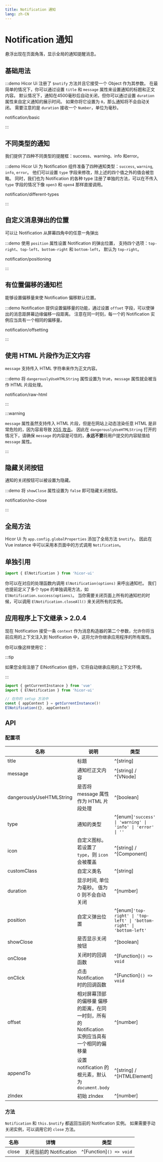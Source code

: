 ```yaml
---
title: Notification 通知
lang: zh-CN
---
```


# Notification 通知

悬浮出现在页面角落，显示全局的通知提醒消息。

## 基础用法

:::demo Hicor Ui 注册了 `$notify` 方法并且它接受一个 Object 作为其参数。 在最简单的情况下，你可以通过设置 `title` 和 `message` 属性来设置通知的标题和正文内容。 默认情况下，通知在4500毫秒后自动关闭，但你可以通过设置 `duration` 属性来自定义通知的展示时间。 如果你将它设置为 `0`，那么通知将不会自动关闭。 需要注意的是 `duration` 接收一个 `Number`，单位为毫秒。

notification/basic

:::

## 不同类型的通知

我们提供了四种不同类型的提醒框：success、warning、info 和error。

:::demo Hicor Ui 为 Notification 组件准备了四种通知类型：`success`, `warning`, `info`, `error`。 他们可以设置 `type` 字段来修改，除上述的四个值之外的值会被忽略。 同时，我们也为 Notification 的各种 type 注册了单独的方法，可以在不传入 `type` 字段的情况下像 `open3` 和 `open4` 那样直接调用。

notification/different-types

:::

## 自定义消息弹出的位置

可以让 Notification 从屏幕四角中的任意一角弹出

:::demo 使用 `position` 属性设置 Notification 的弹出位置， 支持四个选项：`top-right`、`top-left`、`bottom-right` 和 `bottom-left`， 默认为 `top-right`。

notification/positioning

:::

## 有位置偏移的通知栏

能够设置偏移量来使 Notification 偏移默认位置。

:::demo Notification 提供设置偏移量的功能，通过设置 `offset` 字段，可以使弹出的消息距屏幕边缘偏移一段距离。 注意在同一时刻，每一个的 Notification 实例应当具有一个相同的偏移量。

notification/offsetting

:::

## 使用 HTML 片段作为正文内容

`message` 支持传入 HTML 字符串来作为正文内容。

:::demo 将 `dangerouslyUseHTMLString` 属性设置为 true，`message` 属性就会被当作 HTML 片段处理。

notification/raw-html

:::

:::warning

`message` 属性虽然支持传入 HTML 片段，但是在网站上动态渲染任意 HTML 是非常危险的，因为容易导致 [XSS 攻击](https://en.wikipedia.org/wiki/Cross-site_scripting)。 因此在 `dangerouslyUseHTMLString` 打开的情况下，请确保 `message` 的内容是可信的，**永远不要**将用户提交的内容赋值给 `message` 属性。

:::

## 隐藏关闭按钮

通知的关闭按钮可以被设置为隐藏。

:::demo 将 ` showClose ` 属性设置为 `false` 即可隐藏关闭按钮。

notification/no-close

:::

## 全局方法

Hicor Ui 为 `app.config.globalProperties` 添加了全局方法 `$notify`。 因此在 Vue instance 中可以采用本页面中的方式调用 `Notification`。

## 单独引用

```javascript
import { ElNotification } from 'hicor-ui'
```

你可以在对应的处理函数内调用 `ElNotification(options)` 来呼出通知栏。 我们也提前定义了多个 type 的单独调用方法，如 `ElNotification.success(options)`。 当你需要关闭页面上所有的通知栏的时候，可以调用 `ElNotification.closeAll()` 来关闭所有的实例。

## 应用程序上下文继承 <el-tag>> 2.0.4</el-tag>

现在 Notification 接受一条 `context` 作为消息构造器的第二个参数，允许你将当前应用的上下文注入到 Notification 中，这将允许你继承应用程序的所有属性。

你可以像这样使用它：

:::tip

如果您全局注册了 ElNotification 组件，它将自动继承应用的上下文环境。

:::

```ts
import { getCurrentInstance } from 'vue'
import { ElNotification } from 'hicor-ui'

// 在你的 setup 方法中
const { appContext } = getCurrentInstance()!
ElNotification({}, appContext)
```

## API

### 配置项

| 名称                       | 说明                                                     | 类型                                                                       | 默认        |
| ------------------------ | ------------------------------------------------------ | ------------------------------------------------------------------------ | --------- |
| title                    | 标题                                                     | ^[string]                                                                | ''        |
| message                  | 通知栏正文内容                                                | ^[string] / ^[VNode]                                                     | ''        |
| dangerouslyUseHTMLString | 是否将 message 属性作为 HTML 片段处理                             | ^[boolean]                                                               | false     |
| type                     | 通知的类型                                                  | ^[enum]`'success' \| 'warning' \| 'info' \| 'error' \| ''`           | ''        |
| icon                     | 自定义图标。 若设置了 `type`，则 `icon` 会被覆盖                       | ^[string] / ^[Component]                                                 | —         |
| customClass              | 自定义类名                                                  | ^[string]                                                                | ''        |
| duration                 | 显示时间, 单位为毫秒。 值为 0 则不会自动关闭                              | ^[number]                                                                | 4500      |
| position                 | 自定义弹出位置                                                | ^[enum]`'top-right' \| 'top-left' \| 'bottom-right' \| 'bottom-left'` | top-right |
| showClose                | 是否显示关闭按钮                                               | ^[boolean]                                                               | true      |
| onClose                  | 关闭时的回调函数                                               | ^[Function]`() => void`                                               | —         |
| onClick                  | 点击 Notification 时的回调函数                                 | ^[Function]`() => void`                                               | —         |
| offset                   | 相对屏幕顶部的偏移量 偏移的距离，在同一时刻，所有的 Notification 实例应当具有一个相同的偏移量 | ^[number]                                                                | 0         |
| appendTo                 | 设置 notification 的根元素，默认为 `document.body`               | ^[string] / ^[HTMLElement]                                               | —         |
| zIndex                   | 初始 zIndex                                              | ^[number]                                                                | 0         |

### 方法

`Notification` 和 `this.$notify` 都返回当前的 Notification 实例。 如果需要手动关闭实例，可以调用它的 `close` 方法。

| 名称    | 详情                 | 类型                         |
| ----- | ------------------ | -------------------------- |
| close | 关闭当前的 Notification | ^[Function]`() => void` |

